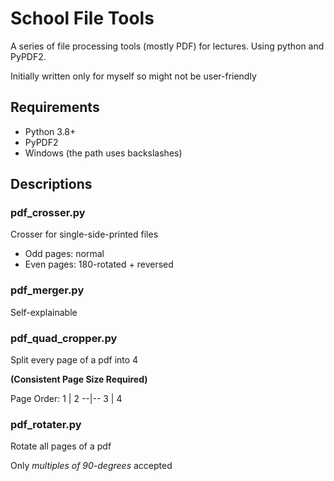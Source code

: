 # School File Tools
A series of file processing tools (mostly PDF) for lectures. Using python and PyPDF2.

Initially written only for myself so might not be user-friendly 
## Requirements
* Python 3.8+
* PyPDF2
* Windows (the path uses backslashes)
## Descriptions

### pdf_crosser.py

Crosser for single-side-printed files

* Odd pages: normal
* Even pages: 180-rotated + reversed

### pdf_merger.py

Self-explainable

### pdf_quad_cropper.py

Split every page of a pdf into 4

**(Consistent Page Size Required)**

Page Order:
1 | 2
--|--
3 | 4

### pdf_rotater.py

Rotate all pages of a pdf

Only *multiples of 90-degrees* accepted
